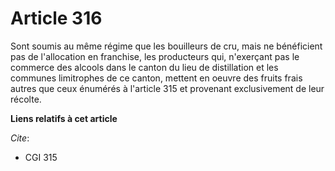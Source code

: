 # Article 316

Sont soumis au même régime que les bouilleurs de cru, mais ne bénéficient pas de l'allocation en franchise, les producteurs
qui, n'exerçant pas le commerce des alcools dans le canton du lieu de distillation et les communes limitrophes de ce canton,
mettent en oeuvre des fruits frais autres que ceux énumérés à l'article 315 et provenant exclusivement de leur récolte.

**Liens relatifs à cet article**

_Cite_:

  - CGI 315
